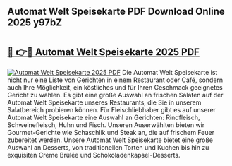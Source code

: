 ## Automat Welt Speisekarte PDF Download Online 2025 y97bZ

# <h2><a href="http://gcd9ya1.nevu.top/?p=Automat+Welt+Speisekarte">🔗 👉🔴 Automat Welt Speisekarte 2025 PDF</a></h2>

[![Automat Welt Speisekarte 2025 PDF](https://i.imgur.com/dBaPXMq.png)](http://gcd9ya1.nevu.top/?p=Automat+Welt+Speisekarte)
Die Automat Welt Speisekarte ist nicht nur eine Liste von Gerichten in einem Restaurant oder Café, sondern auch Ihre Möglichkeit, ein köstliches und für Ihren Geschmack geeignetes Gericht zu wählen. Es gibt eine große Auswahl an frischen Salaten auf der Automat Welt Speisekarte unseres Restaurants, die Sie in unserem Salatbereich probieren können. Für Fleischliebhaber gibt es auf unserer Automat Welt Speisekarte eine Auswahl an Gerichten: Rindfleisch, Schweinefleisch, Huhn und Fisch. Unseren Auserwählten bieten wir Gourmet-Gerichte wie Schaschlik und Steak an, die auf frischem Feuer zubereitet werden. Unsere Automat Welt Speisekarte bietet eine große Auswahl an Desserts, von traditionellen Torten und Kuchen bis hin zu exquisiten Crème Brûlée und Schokoladenkapsel-Desserts.
